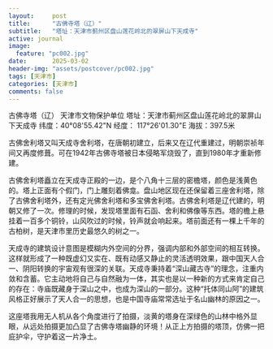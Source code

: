 ```yaml
---
layout:     post
title:      "古佛寺塔（辽）"
subtitle:   "塔址：天津市蓟州区盘山莲花岭北的翠屏山下天成寺"
active: journal
image:
  feature: "pc002.jpg"
date:       2025-03-02
header-img: "assets/postcover/pc002.jpg"
tags: [天津市]
categories: [天津市]
comments: false
---
```


古佛寺塔（辽）
天津市文物保护单位
塔址：天津市蓟州区盘山莲花岭北的翠屏山下天成寺
纬度：40°08'55.42"N 经度： 117°26'01.30"E 海拔：397.5米

古佛舍利塔又叫天成寺舍利塔，在唐朝初建立，后来又在辽代重建过，明朝崇祯年间又再度修葺。可在1942年古佛寺塔被日本侵略军烧毁了，直到1980年才重新修建。

古佛舍利塔矗立在天成寺正殿的一边，是个八角十三层的密檐塔，颜色是浅黄色的。塔上正面有个假门，门上雕刻着佛龛。盘山地区现在还保留着三座舍利塔，除了古佛舍利塔外，还有定光佛舍利塔和多宝佛舍利塔。古佛舍利塔是辽代建的，明朝又修了一次。修理的时候，发现塔里面有石函、舍利和佛像等东西。塔的檐上悬挂着一百多个铜铃，山风吹过的时候，铃声就会响起来。塔前面还有一棵上千年的古柏树，是天津市里历史最悠久的树之一。

天成寺的建筑设计意图是模糊内外空间的分界，强调内部和外部空间的相互转换。这样就形成了一种既虚幻又实在、既有动感又静止的灵活透明效果，跟中国天人合一、阴阳转换的宇宙观有很深的关联。天成寺秉持着“深山藏古寺”的理念，注重内敛和含蓄。它主动地将自己与自然融为一体，其实也是以一种新的方式来肯定自己的存在：寺庙既藏身于深山之中，也成为深山的一部分。这种“托体同山阿”的建筑风格正好展示了天人合一的思想，也是中国寺庙常常选址于名山幽林的原因之一。

这座塔我用无人机从各个角度进行了拍摄，淡黄的塔身在深绿色的山林中格外显眼，从远处拍摄更加凸显了古佛寺塔幽静的环境！从正上方拍摄的塔顶，仿佛一把庇护伞，守护着这一片净土。
